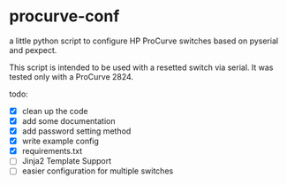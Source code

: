 # procurve-conf
a little python script to configure HP ProCurve switches based on pyserial and pexpect.

This script is intended to be used with a resetted switch via serial.
It was tested only with a ProCurve 2824.

todo:
- [x] clean up the code 
- [x] add some documentation
- [x] add password setting method
- [x] write example config
- [x] requirements.txt
- [ ] Jinja2 Template Support
- [ ] easier configuration for multiple switches
